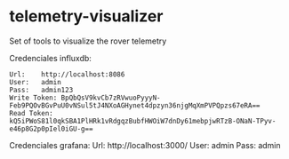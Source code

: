 # telemetry-visualizer
Set of tools to visualize the rover telemetry


Credenciales influxdb:

    Url:    http://localhost:8086
    User:   admin
    Pass:   admin123
    Write Token: BpQbQsV9kvCb7zRVwuoPyyyN-Feb9PQOvBGvPuU0vNSul5tJ4NXoAGHynet4dpzyn36njgMqXmPVPQpzs67eRA==
    Read Token: 
    kQ5iPWoS81l0qkSBA1PlHRk1vRdgqzBubfHWOiW7dnDy61mebpjwRTzB-ONaN-TPyv-e46p8G2p0pIel0iGU-g==
Credenciales grafana:
    Url:    http://localhost:3000/
    User:   admin
    Pass:   admin
